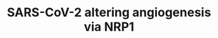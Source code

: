 ---
annotations:
- id: DOID:0080600
  parent: disease by infectious agent
  type: Disease Ontology
  value: COVID-19
- id: PW:0000013
  parent: disease pathway
  type: Pathway Ontology
  value: disease pathway
- id: DOID:2945
  parent: disease by infectious agent
  type: Disease Ontology
  value: severe acute respiratory syndrome
authors:
- SVossen
- Fehrhart
- Lenaszabo
- Eweitz
- NhungP
citedin:
- link: PMC9627153
  title: 'Characterization of the SARS-CoV-2 co-receptor NRP1 expression profiles
    in healthy people and cancer patients: Implication for susceptibility to COVID-19
    disease and potential therapeutic strategy (2022)'
communities:
- COVID19
description: Mechanism of how the SARS-cov-2 virus is involved in altering angiogenesis
  and how NRP1 might play a role as an entry factor for the virus.
last-edited: 2021-06-03
ndex: 04b9f69f-8b76-11eb-9e72-0ac135e8bacf
organisms:
- Homo sapiens
redirect_from:
- /index.php/Pathway:WP5065
- /instance/WP5065
- /instance/WP5065_rr124651
revision: r124651
schema-jsonld:
- '@context': https://schema.org/
  '@id': https://wikipathways.github.io/pathways/WP5065.html
  '@type': Dataset
  creator:
    '@type': Organization
    name: WikiPathways
  description: Mechanism of how the SARS-cov-2 virus is involved in altering angiogenesis
    and how NRP1 might play a role as an entry factor for the virus.
  keywords:
  - ACE2
  - FURIN
  - KDR
  - NRP1
  - S1
  - S2
  - Surface glycoprotein S
  - VEGFA
  license: CC0
  name: SARS-CoV-2 altering angiogenesis via NRP1
seo: CreativeWork
title: SARS-CoV-2 altering angiogenesis via NRP1
wpid: WP5065
---